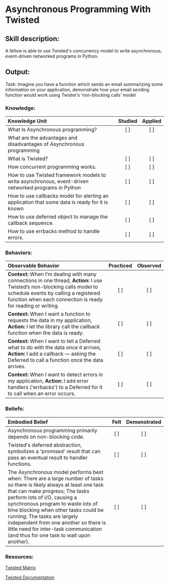 # Asynchronous Programming With Twisted

## Skill description:

A fellow is able to use Twisted's concurrency model to write asynchronous, event-driven networked programs in Python.


## Output:
*Task:* Imagine you have a function which sends an email summarizing some information on your application, demonstrate how your email sending function would work using Twister’s ‘non-blocking calls’ model


### Knowledge:
| Knowledge Unit   |      Studied      | Applied |
|:-------------|:------------------:|:--------:|
| What Is Asynchronous programming? | [ ] | [ ] |
| What are the advantages and disadvantages of Asynchronous programming
| What is Twisted? | [ ] | [ ] |
| How concurrent programming works. | [ ] | [ ] |
| How to use Twisted framework models to write asynchronous, event-driven networked programs in Python | [ ] | [ ] | 
| How to use callbacks model for alerting an application that some data is ready for it is known | [ ] | [ ] |
| How to use deferred object to manage the callback sequence. | [ ] | [ ] |
| How to use errbacks method to handle errors. | [ ] | [ ] |


### Behaviors:
| Observable Behavior   |      Practiced      | Observed |
|:-------------|:------------------:|:--------:|
| **Context:** When I’m dealing with many connections in one thread, **Action:** I use Twisted’s non-blocking calls model to schedule events by calling a registered function when each connection is ready for reading or writing. | [ ] | [ ] |
| **Context:**  When I want a function to requests the data in my application, **Action:** I let the library call the callback function when the data is ready. | [ ] | [ ] |
| **Context:** When I want to tell a Deferred what to do with the data once it arrives, **Action:** I add a callback — asking the Deferred to call a function once the data arrives. | [ ] | [ ] |
| **Context:** When I want to detect errors in my application, **Action:** I add error handlers ('errbacks') to a Deferred for it to call when an error occurs. | [ ] | [ ] |


### Beliefs:
| Embodied Belief   |      Felt      | Demonstrated |
|:-------------|:------------------:|:--------:|
| Asynchronous programming primarily depends on non-blocking code.  | [ ] | [ ] |
Twisted's deferred abstraction, symbolizes a 'promised' result that can pass an eventual result to handler functions. | [ ] | [ ] |
| The Asynchronous model performs best when: There are a large number of tasks so there is likely always at least one task that can make progress; The tasks perform lots of I/O, causing a synchronous program to waste lots of time blocking when other tasks could be running; The tasks are largely independent from one another so there is little need for inter-task communication (and thus for one task to wait upon another). | [ ] | [ ] |


### Resources: 
[Twisted Matrix](https://twistedmatrix.com/trac/) 

[Twisted Documentation](http://twistedmatrix.com/documents/8.2.0/core/howto/async.html)

